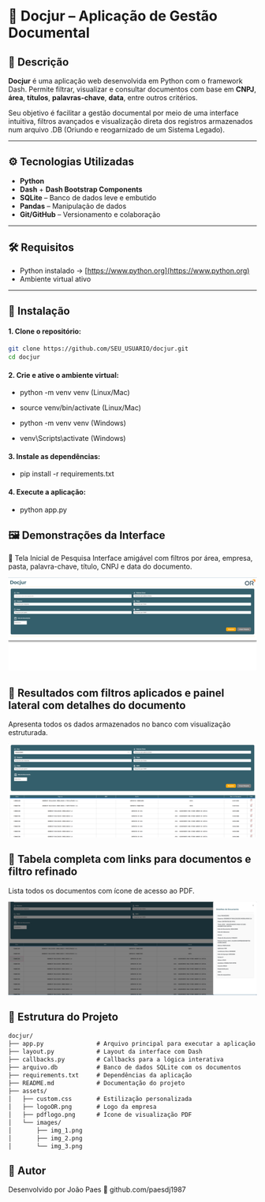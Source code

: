 # 📁 Docjur – Aplicação de Gestão Documental

## 📝 Descrição

**Docjur** é uma aplicação web desenvolvida em Python com o framework Dash. Permite filtrar, visualizar e consultar documentos com base em **CNPJ**, **área**, **títulos**, **palavras-chave**, **data**, entre outros critérios.

Seu objetivo é facilitar a gestão documental por meio de uma interface intuitiva, filtros avançados e visualização direta dos registros armazenados num arquivo .DB (Oriundo e reogarnizado de um Sistema Legado).

---

## ⚙️ Tecnologias Utilizadas

- **Python**
- **Dash** + **Dash Bootstrap Components**
- **SQLite** – Banco de dados leve e embutido
- **Pandas** – Manipulação de dados
- **Git/GitHub** – Versionamento e colaboração

---

## 🛠️ Requisitos

- Python instalado → [https://www.python.org](https://www.python.org)
- Ambiente virtual ativo

---

## 🚀 Instalação

#### 1. Clone o repositório:

```bash
git clone https://github.com/SEU_USUARIO/docjur.git
cd docjur
```

#### 2. Crie e ative o ambiente virtual:

- python -m venv venv (Linux/Mac)
- source venv/bin/activate (Linux/Mac)

- python -m venv venv (Windows)
- venv\Scripts\activate (Windows)

#### 3. Instale as dependências:

- pip install -r requirements.txt

#### 4. Execute a aplicação:

- python app.py

## 🖼️ Demonstrações da Interface
🔎 Tela Inicial de Pesquisa
Interface amigável com filtros por área, empresa, pasta, palavra-chave, título, CNPJ e data do documento.

![Tela inicial](assets/images/img_1.png)


## 📄 Resultados com filtros aplicados e painel lateral com detalhes do documento
Apresenta todos os dados armazenados no banco com visualização estruturada.

![Resultados com detalhes](assets/images/img_2.png)


## 📑 Tabela completa com links para documentos e filtro refinado
Lista todos os documentos com ícone de acesso ao PDF.

![Tabela completa](assets/images/img_3.png)


## 📂 Estrutura do Projeto

```text
docjur/
├── app.py               # Arquivo principal para executar a aplicação
├── layout.py            # Layout da interface com Dash
├── callbacks.py         # Callbacks para a lógica interativa
├── arquivo.db           # Banco de dados SQLite com os documentos
├── requirements.txt     # Dependências da aplicação
├── README.md            # Documentação do projeto
├── assets/
│   ├── custom.css       # Estilização personalizada
│   ├── logoOR.png       # Logo da empresa
│   ├── pdflogo.png      # Ícone de visualização PDF
│   └── images/
│       ├── img_1.png
│       ├── img_2.png
│       └── img_3.png
```

## 👤 Autor
Desenvolvido por João Paes
🔗 github.com/paesdj1987